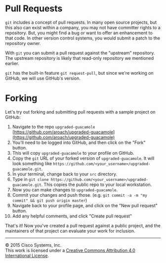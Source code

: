 # Pull Requests

`git` includes a concept of pull requests.  In many open source projects, but this also can exist within a company, you may not have committer rights to a repository.  But, you might find a bug or want to offer an enhancement to that code.  In other version control systems, you would submit a patch to the repository owner.

With `git` you can submit a pull request against the "upstream" repository.  The upstream repository is likely that read-only repository we mentioned earlier.

`git` has the built-in feature `git request-pull`, but since we're working on GitHub, we will use GitHub's version.

# Forking

Let's try out forking and submitting pull requests with a sample project on GitHub:

1. Navigate to the repo `upgraded-guacamole` [https://github.com/aroach/upgraded-guacamole](https://github.com/aroach/upgraded-guacamole)
1. You'll need to be logged into GitHub, and then click on the "Fork" button.
1. This will copy `upgraded-guacamole` to your profile on GitHub.
1. Copy the `git` URL of your forked version of `upgraded-guacamole`.  It will look something like `https://github.com/<your_username>/upgraded-guacamole.git`.
1. In your terminal, change back to your `src` directory.
1. Type in `git clone https://github.com/<your_username>/upgraded-guacamole.git`.  This copies the public repo to your local workstation.
1. Now you can make changes to `upgraded-guacamole`.
1. Commit your changes and push those.  (e.g. `git commit -a -m "my commit" && git push origin master`)
1. Navigate back to your profile page, and click on the "New pull request" button.
1. Add any helpful comments, and click "Create pull request"

That's it!  Now you've created a pull request against a public project, and the maintainers of that project can evaluate your work for inclusion.



<hr>
&copy; 2015 Cisco Systems, Inc.<br>
This work is licensed under a <a rel="license" href="http://creativecommons.org/licenses/by/4.0/">Creative Commons Attribution 4.0 International License</a>.
